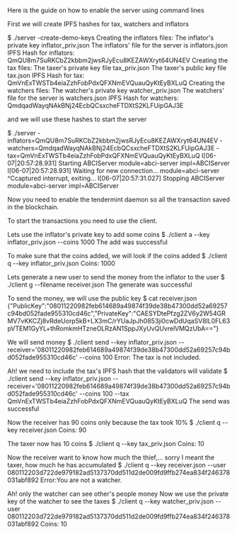 Here is the guide on how to enable the server using command lines

First we will create IPFS hashes for tax, watchers and inflators

$ ./server -create-demo-keys
Creating the inflators files:
The inflator's private key inflator_priv.json
The inflators' file for the server is inflators.json
IPFS Hash for inflators: QmQU8m7SuRKCbZ2kbbm2jwsRJyEcu8KEZAWXryt64UN4EV
Creating the tax files:
The taxer's private key file tax_priv.json
The taxer's public key file tax.json
IPFS Hash for tax: QmVnExTWSTb4eiaZzhFobPdxQFXNmEVQuauQyKtEyBXLuQ
Creating the watchers files:
The watcher's private key watcher_priv.json
The watchers' file for the server is watchers.json
IPFS Hash for watchers: QmdqadWayqNAkBNj24EcbQCsxcheFTDXtS2KLFUipGAJ3E


and we will use these hashes to start the server

$ ./server -inflators=QmQU8m7SuRKCbZ2kbbm2jwsRJyEcu8KEZAWXryt64UN4EV -watchers=QmdqadWayqNAkBNj24EcbQCsxcheFTDXtS2KLFUipGAJ3E -tax=QmVnExTWSTb4eiaZzhFobPdxQFXNmEVQuauQyKtEyBXLuQ
I[06-07|20:57:28.931] Starting ABCIServer                          module=abci-server impl=ABCIServer
I[06-07|20:57:28.931] Waiting for new connection...                module=abci-server 
^Ccaptured interrupt, exiting...
I[06-07|20:57:31.027] Stopping ABCIServer                          module=abci-server impl=ABCIServer

Now you need to enable the tendermint daemon so all the transaction saved in the blockchain.

To start the transactions you need to use the client.

Lets use the inflator's private key to add some coins
$ ./client a --key inflator_priv.json --coins 1000
The add was successful

To make sure that the coins added, we will look if the coins added
$ ./client q --key inflator_priv.json 
Coins:  1000

Lets generate a new user to send the money from the inflator to the user
$ ./client g --filename receiver.json
The generate was successful

To send the money, we will use the public key
$ cat receiver.json 
{"PublicKey":"08011220982feb614689a49874f39de38b47300dd52a69257c94bd052fade955310cd46c","PrivateKey":"CAESYDtePfzg2ZV6y2W54GRMV7vKKCZj8vRdeUorp5kB+LX3mC/rYUaJpJh0853ji0cwDdUqaSV8lL0FL63pVTEM1GyYL+thRomkmHTzneOLRzAN1SppJXyUvQUvrelVMQzUbA=="}

We will send money
$ ./client send --key inflator_priv.json  --receiver='08011220982feb614689a49874f39de38b47300dd52a69257c94bd052fade955310cd46c' --coins 100
Error: The tax is not included.

Ah! we need to include the tax's IPFS hash that the validators will validate
$ ./client send --key inflator_priv.json  --receiver='08011220982feb614689a49874f39de38b47300dd52a69257c94bd052fade955310cd46c' --coins 100 --tax QmVnExTWSTb4eiaZzhFobPdxQFXNmEVQuauQyKtEyBXLuQ
The send was successful

Now the receiver has 90 coins only because the tax took 10%
$ ./client q --key receiver.json 
Coins:  90


The taxer now has 10 coins
$ ./client q --key tax_priv.json 
Coins:  10


Now the receiver want to know how much the thief,... sorry I meant the taxer, how much he has accumulated
$ ./client q --key receiver.json  --user 080112203d722de979182ad5137370dd511d2de009fd9ffb274ea834f246378031abf892
Error:You are not a watcher.

Ah! only the watcher can see other's people money
Now we use the private key of the watcher to see the taxes
$ ./client q --key watcher_priv.json  --user 080112203d722de979182ad5137370dd511d2de009fd9ffb274ea834f246378031abf892
Coins:  10